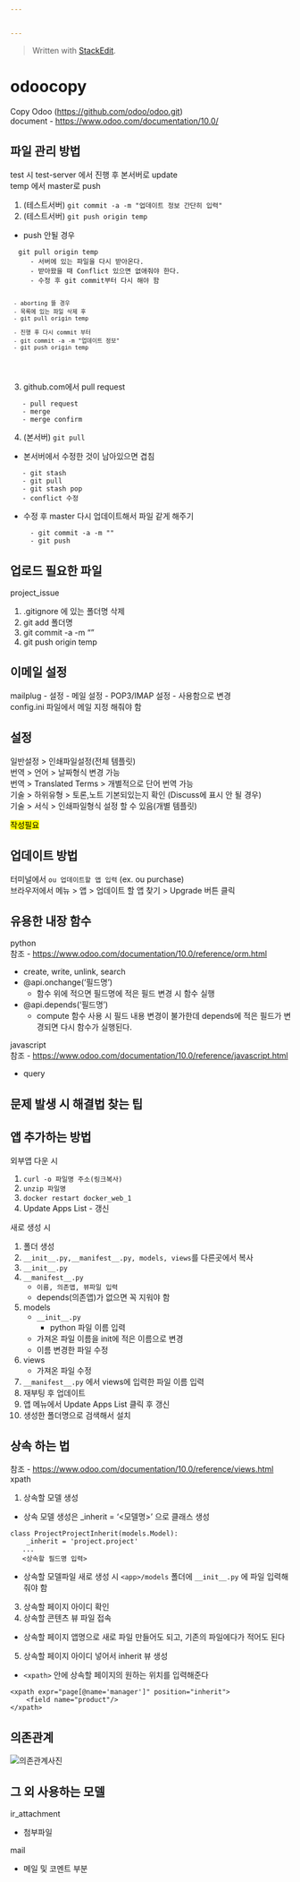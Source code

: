 ```yaml
---


---
```


<blockquote>
<p>Written with <a href="https://stackedit.io/">StackEdit</a>.</p>
</blockquote>
<h1 id="odoocopy">odoocopy</h1>
<p>Copy Odoo (<a href="https://github.com/odoo/odoo.git">https://github.com/odoo/odoo.git</a>)<br>
document - <a href="https://www.odoo.com/documentation/10.0/">https://www.odoo.com/documentation/10.0/</a></p>
<h2 id="파일-관리-방법">파일 관리 방법</h2>
<p>test 시 test-server 에서 진행 후 본서버로 update<br>
temp 에서 master로 push</p>
<ol>
<li>(테스트서버) <code>git commit -a -m "업데이트 정보 간단히 입력"</code></li>
<li>(테스트서버) <code>git push origin temp</code></li>
</ol>
<ul>
<li>push 안될 경우</li>
</ul>
<pre><code>  git pull origin temp
     - 서버에 있는 파일을 다시 받아온다.
     - 받아왔을 때 Conflict 있으면 없애줘야 한다.
     - 수정 후 git commit부터 다시 해야 함

	 - aborting 뜰 경우
	 - 목록에 있는 파일 삭제 후
	 - git pull origin temp

	 - 진행 후 다시 commit 부터
	 - git commit -a -m "업데이트 정보"
	 - git push origin temp
</code></pre>
<ol start="3">
<li>github.com에서 pull request</li>
</ol>
<pre><code>   - pull request
   - merge
   - merge confirm
</code></pre>
<ol start="4">
<li>(본서버) <code>git pull</code></li>
</ol>
<ul>
<li>본서버에서 수정한 것이 남아있으면 겹침</li>
</ul>
<pre><code>   - git stash
   - git pull
   - git stash pop
   - conflict 수정
</code></pre>
<ul>
<li>수정 후 master 다시 업데이트해서 파일 같게 해주기</li>
</ul>
<pre><code>     - git commit -a -m ""
     - git push
</code></pre>
<h2 id="업로드-필요한-파일">업로드 필요한 파일</h2>
<p>project_issue</p>
<ol>
<li>.gitignore 에 있는 폴더명 삭제</li>
<li>git add 폴더명</li>
<li>git commit -a -m “”</li>
<li>git push origin temp</li>
</ol>
<h2 id="이메일-설정">이메일 설정</h2>
<p>mailplug - 설정 - 메일 설정 - POP3/IMAP 설정 - 사용함으로 변경<br>
config.ini 파일에서 메일 지정 해줘야 함</p>
<h2 id="설정">설정</h2>
<p>일반설정 &gt; 인쇄파일설정(전체 템플릿)<br>
번역 &gt; 언어 &gt; 날짜형식 변경 가능<br>
번역 &gt; Translated Terms &gt; 개별적으로 단어 번역 가능<br>
기술 &gt; 하위유형 &gt; 토론,노트 기본되있는지 확인 (Discuss에 표시 안 될 경우)<br>
기술 &gt; 서식 &gt; 인쇄파일형식 설정 할 수 있음(개별 템플릿)</p>
<p><mark>작성필요</mark></p>
<h2 id="업데이트-방법">업데이트 방법</h2>
<p>터미널에서 <code>ou 업데이트할 앱 입력</code> (ex. ou purchase)<br>
브라우저에서 메뉴 &gt; 앱 &gt; 업데이트 할 앱 찾기 &gt; Upgrade 버튼 클릭</p>
<h2 id="유용한-내장-함수">유용한 내장 함수</h2>
<p>python<br>
참조 - <a href="https://www.odoo.com/documentation/10.0/reference/orm.html">https://www.odoo.com/documentation/10.0/reference/orm.html</a></p>
<ul>
<li>create, write, unlink, search</li>
<li>@api.onchange(‘필드명’)
<ul>
<li>함수 위에 적으면 필드명에 적은 필드 변경 시 함수 실행</li>
</ul>
</li>
<li>@api.depends(‘필드명’)
<ul>
<li>compute 함수 사용 시 필드 내용 변경이 불가한데 depends에 적은 필드가 변경되면 다시 함수가 실행된다.</li>
</ul>
</li>
</ul>
<p>javascript<br>
참조 - <a href="https://www.odoo.com/documentation/10.0/reference/javascript.html">https://www.odoo.com/documentation/10.0/reference/javascript.html</a></p>
<ul>
<li>query</li>
</ul>
<h2 id="문제-발생-시-해결법-찾는-팁">문제 발생 시 해결법 찾는 팁</h2>
<h2 id="앱-추가하는-방법">앱 추가하는 방법</h2>
<p>외부앱 다운 시</p>
<ol>
<li><code>curl -o 파일명 주소(링크복사)</code></li>
<li><code>unzip 파일명</code></li>
<li><code>docker restart docker_web_1</code></li>
<li>Update Apps List - 갱신</li>
</ol>
<p>새로 생성 시</p>
<ol>
<li>폴더 생성</li>
<li><code>__init__.py,__manifest__.py, models, views</code>를 다른곳에서 복사</li>
<li><code>__init__.py</code></li>
<li><code>__manifest__.py</code>
<ul>
<li><code>이름, 의존앱, 뷰파일 입력</code></li>
<li>depends(의존앱)가 없으면 꼭 지워야 함</li>
</ul>
</li>
<li>models
<ul>
<li><code>__init__.py</code>
<ul>
<li>python 파일 이름 입력</li>
</ul>
</li>
<li>가져온 파일 이름을 init에 적은 이름으로 변경</li>
<li>이름 변경한 파일 수정</li>
</ul>
</li>
<li>views
<ul>
<li>가져온 파일 수정</li>
</ul>
</li>
<li><code>__manifest__.py</code> 에서 views에 입력한 파일 이름 입력</li>
<li>재부팅 후 업데이트</li>
<li>앱 메뉴에서 Update Apps List 클릭 후 갱신</li>
<li>생성한 폴더명으로 검색해서 설치</li>
</ol>
<h2 id="상속-하는-법">상속 하는 법</h2>
<p>참조 - <a href="https://www.odoo.com/documentation/10.0/reference/views.html">https://www.odoo.com/documentation/10.0/reference/views.html</a><br>
xpath</p>
<ol>
<li>상속할 모델 생성</li>
</ol>
<ul>
<li>상속 모델 생성은 _inherit = ‘&lt;모델명&gt;’  으로 클래스 생성</li>
</ul>
<pre class=" language-python"><code class="prism  language-python"><span class="token keyword">class</span> <span class="token class-name">ProjectProjectInherit</span><span class="token punctuation">(</span>models<span class="token punctuation">.</span>Model<span class="token punctuation">)</span><span class="token punctuation">:</span>
    _inherit <span class="token operator">=</span> <span class="token string">'project.project'</span>
   <span class="token punctuation">.</span><span class="token punctuation">.</span><span class="token punctuation">.</span>
   <span class="token operator">&lt;</span>상속할 필드명 입력<span class="token operator">&gt;</span>
</code></pre>
<ul>
<li>상속할 모델파일 새로 생성 시 <code>&lt;app&gt;/models</code> 폴더에 <code>__init__.py</code> 에 파일 입력해줘야 함</li>
</ul>
<ol start="3">
<li>상속할 페이지 아이디 확인</li>
<li>상속할 콘텐츠 뷰 파일 접속</li>
</ol>
<ul>
<li>상속할 페이지 앱명으로 새로 파일 만들어도 되고, 기존의 파일에다가 적어도 된다</li>
</ul>
<ol start="5">
<li>상속할 페이지 아이디 넣어서 inherit 뷰 생성</li>
</ol>
<ul>
<li><code>&lt;xpath&gt;</code> 안에 상속할 페이지의 원하는 위치를 입력해준다</li>
</ul>
<pre><code>&lt;xpath expr="page[@name='manager']" position="inherit"&gt;
	&lt;field name="product"/&gt;
&lt;/xpath&gt;
</code></pre>
<h2 id="의존관계">의존관계</h2>
<p><img src="https://imgur.com/a/CcEH5ju" alt="의존관계사진"></p>
<h2 id="그-외-사용하는-모델">그 외 사용하는 모델</h2>
<p>ir_attachment</p>
<ul>
<li>첨부파일</li>
</ul>
<p>mail</p>
<ul>
<li>메일 및 코멘트 부분</li>
</ul>

